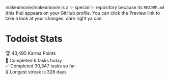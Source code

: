 makeamovie/makeamovie is a ✨ special ✨ repository because its `README.md` (this file) appears on your GitHub profile.
You can click the Preview link to take a look at your changes. darn right ya can

# Todoist Stats

<!-- TODO-IST:START -->
🏆  43,495 Karma Points           
🌸  Completed 6 tasks today           
✅  Completed 30,347 tasks so far           
⏳  Longest streak is 328 days
<!-- TODO-IST:END -->